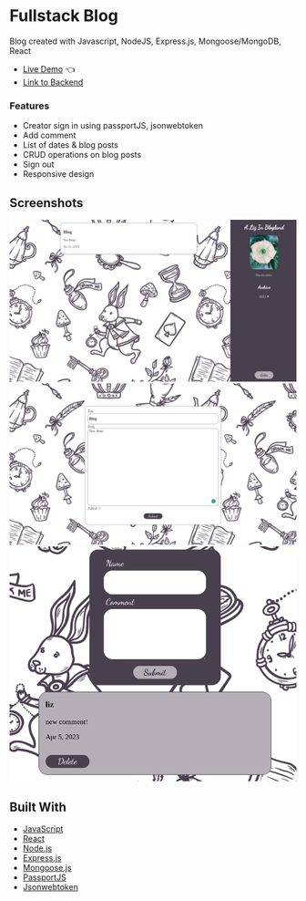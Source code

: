 # Fullstack Blog
Blog created with Javascript, NodeJS, Express.js, Mongoose/MongoDB, React

- [Live Demo](https://itsaflamingo.github.io/fullstack_blog_frontend/) :point_left:
- [Link to Backend](https://github.com/itsaflamingo/full_stack_blog_backend)

### Features

- Creator sign in using passportJS, jsonwebtoken
- Add comment
- List of dates & blog posts
- CRUD operations on blog posts
- Sign out
- Responsive design

## Screenshots

![blog](./src/img/front.png)
![edit](./src/img/edit.png)
![comment](./src/img/comments.png)

## Built With

- [JavaScript](https://www.javascript.com/)
- [React](https://reactjs.org/)
- [Node.js](https://nodejs.org/en)
- [Express.js](https://expressjs.com/)
- [Mongoose.js](https://mongoosejs.com/)
- [PassportJS](https://www.passportjs.org/)
- [Jsonwebtoken](https://www.npmjs.com/package/jsonwebtoken)


